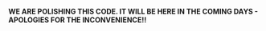 **WE ARE POLISHING THIS CODE. IT WILL BE HERE IN THE COMING DAYS - APOLOGIES FOR THE INCONVENIENCE!!**

